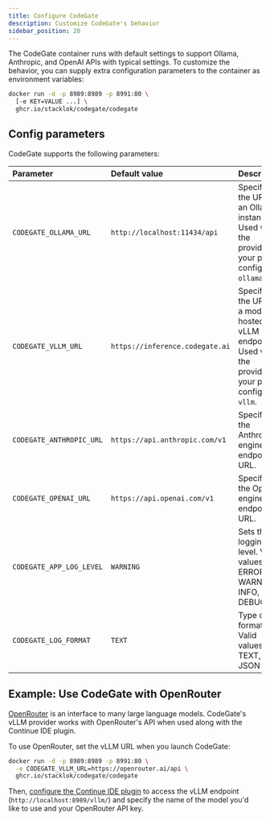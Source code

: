 ```yaml
---
title: Configure CodeGate
description: Customize CodeGate's behavior
sidebar_position: 20
---
```


The CodeGate container runs with default settings to support Ollama, Anthropic,
and OpenAI APIs with typical settings. To customize the behavior, you can supply
extra configuration parameters to the container as environment variables:

```bash {2}
docker run -d -p 8989:8989 -p 8991:80 \
  [-e KEY=VALUE ...] \
  ghcr.io/stacklok/codegate/codegate
```

## Config parameters

CodeGate supports the following parameters:

| Parameter                | Default value                   | Description                                                                                                     |
| :----------------------- | :------------------------------ | :-------------------------------------------------------------------------------------------------------------- |
| `CODEGATE_OLLAMA_URL`    | `http://localhost:11434/api`    | Specifies the URL of an Ollama instance. Used when the provider in your plugin config is `ollama`.              |
| `CODEGATE_VLLM_URL`      | `https://inference.codegate.ai` | Specifies the URL of a model hosted by a vLLM endpoint. Used when the provider in your plugin config is `vllm`. |
| `CODEGATE_ANTHROPIC_URL` | `https://api.anthropic.com/v1`  | Specifies the Anthropic engine API endpoint URL.                                                                |
| `CODEGATE_OPENAI_URL`    | `https://api.openai.com/v1`     | Specifies the OpenAI engine API endpoint URL.                                                                   |
| `CODEGATE_APP_LOG_LEVEL` | `WARNING`                       | Sets the logging level. Valid values: ERROR, WARNING, INFO, DEBUG                                               |
| `CODEGATE_LOG_FORMAT`    | `TEXT`                          | Type of log formatting. Valid values: TEXT, JSON                                                                |

## Example: Use CodeGate with OpenRouter

[OpenRouter](https://openrouter.ai/) is an interface to many large language
models. CodeGate's vLLM provider works with OpenRouter's API when used along
with the Continue IDE plugin.

To use OpenRouter, set the vLLM URL when you launch CodeGate:

```bash {2}
docker run -d -p 8989:8989 -p 8991:80 \
  -e CODEGATE_VLLM_URL=https://openrouter.ai/api \
  ghcr.io/stacklok/codegate/codegate
```

Then, [configure the Continue IDE plugin](./use-with-continue.mdx) to access the
vLLM endpoint (`http://localhost:8989/vllm/`) and specify the name of the model
you'd like to use and your OpenRouter API key.
